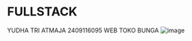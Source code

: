 # FULLSTACK

YUDHA TRI ATMAJA
2409116095
WEB TOKO BUNGA
![image](https://github.com/user-attachments/assets/36ec20bf-58c2-421c-81da-99b607420afd)
